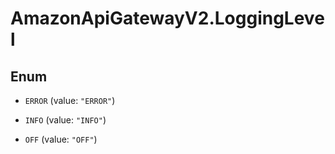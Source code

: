 # AmazonApiGatewayV2.LoggingLevel

## Enum


* `ERROR` (value: `"ERROR"`)

* `INFO` (value: `"INFO"`)

* `OFF` (value: `"OFF"`)



